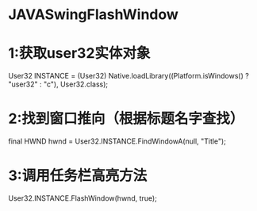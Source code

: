 # JAVASwingFlashWindow
# 1:获取user32实体对象
 User32 INSTANCE = (User32) Native.loadLibrary((Platform.isWindows() ? "user32" : "c"), User32.class);

# 2:找到窗口推向（根据标题名字查找）
 final HWND hwnd = User32.INSTANCE.FindWindowA(null, "Title"); 

# 3:调用任务栏高亮方法
 User32.INSTANCE.FlashWindow(hwnd, true);
